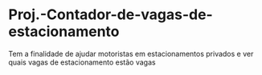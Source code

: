 # Proj.-Contador-de-vagas-de-estacionamento
Tem a finalidade de ajudar motoristas em estacionamentos privados e ver quais vagas de estacionamento estão vagas
